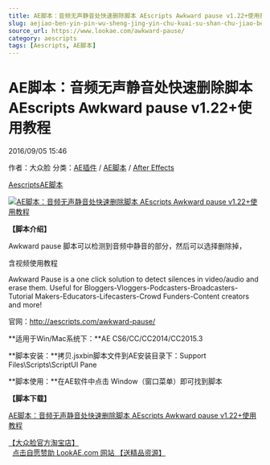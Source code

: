 ```yaml
---
title: AE脚本：音频无声静音处快速删除脚本 AEscripts Awkward pause v1.22+使用教程
slug: aejiao-ben-yin-pin-wu-sheng-jing-yin-chu-kuai-su-shan-chu-jiao-ben-aescripts-awkward-pause-v1-22-shi-yong-jiao-cheng
source_url: https://www.lookae.com/awkward-pause/
category: aescripts
tags: [Aescripts, AE脚本]
---
```

# AE脚本：音频无声静音处快速删除脚本 AEscripts Awkward pause v1.22+使用教程

2016/09/05 15:46

作者：大众脸
分类：[AE插件](https://www.lookae.com/after-effects/aechajian/) / [AE脚本](https://www.lookae.com/after-effects/aescripts/) / [After Effects](https://www.lookae.com/after-effects/)

[Aescripts](https://www.lookae.com/tag/aescripts/)[AE脚本](https://www.lookae.com/tag/ae%e8%84%9a%e6%9c%ac/)

[![AE脚本：音频无声静音处快速删除脚本 AEscripts Awkward pause v1.22+使用教程](https://www.lookae.com/wp-content/uploads/2016/09/Awkward-pause-.jpg "AE脚本：音频无声静音处快速删除脚本 AEscripts Awkward pause v1.22+使用教程-LookAE.com")](https://www.lookae.com/wp-content/uploads/2016/09/Awkward-pause-.jpg)

**【脚本介绍】**

Awkward pause 脚本可以检测到音频中静音的部分，然后可以选择删除掉，

含视频使用教程

Awkward Pause is a one click solution to detect silences in video/audio and erase them. Useful for Bloggers-Vloggers-Podcasters-Broadcasters-Tutorial Makers-Educators-Lifecasters-Crowd Funders-Content creators and more!

官网：http://aescripts.com/awkward-pause/

**适用于Win/Mac系统下：**AE CS6/CC/CC2014/CC2015.3

**脚本安装：**拷贝.jsxbin脚本文件到AE安装目录下：Support Files\Scripts\ScriptUI Pane

**脚本使用：**在AE软件中点击 Window（窗口菜单）即可找到脚本

**【脚本下载】**

[AE脚本：音频无声静音处快速删除脚本 AEscripts Awkward pause v1.22+使用教程](http://lookae.ctfile.com/fs/DVb156109852)

[【大众脸官方淘宝店】](https://lookae.taobao.com/)                [点击自愿赞助 LookAE.com 网站 【送精品资源】](https://www.lookae.com/sponsor/)
